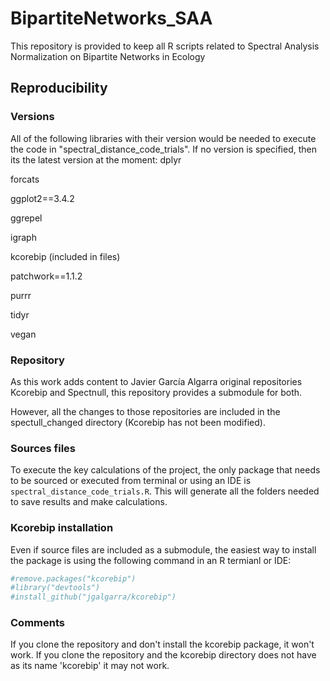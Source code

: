 # BipartiteNetworks_SAA
This repository is provided to keep all R scripts related to Spectral Analysis Normalization on Bipartite Networks in Ecology

## Reproducibility
### Versions
All of the following libraries with their version would be needed to execute the code in "spectral_distance_code_trials". If no version is specified, then its the latest version at the moment:
dplyr 

forcats 

ggplot2==3.4.2

ggrepel

igraph

kcorebip (included in files)

patchwork==1.1.2

purrr

tidyr

vegan

### Repository
As this work adds content to Javier García Algarra original  repositories Kcorebip and Spectnull, this repository provides a submodule for both.

However, all the changes to those repositories are included in the spectull_changed directory (Kcorebip has not been modified).

### Sources files
To execute the key calculations of the project, the only package that needs to be sourced or executed from terminal or using an IDE is ```spectral_distance_code_trials.R```. This will generate all the folders needed to save results and make calculations.

### Kcorebip installation
Even if source files are included as a submodule, the easiest way to install the package is using the following command in an R termianl or IDE:
```R
#remove.packages("kcorebip")
#library("devtools")
#install_github("jgalgarra/kcorebip")
```

### Comments
If you clone the repository and don't install the kcorebip package, it won't work.
If you clone the repository and the kcorebip directory does not have as its name 'kcorebip' it may not work.



